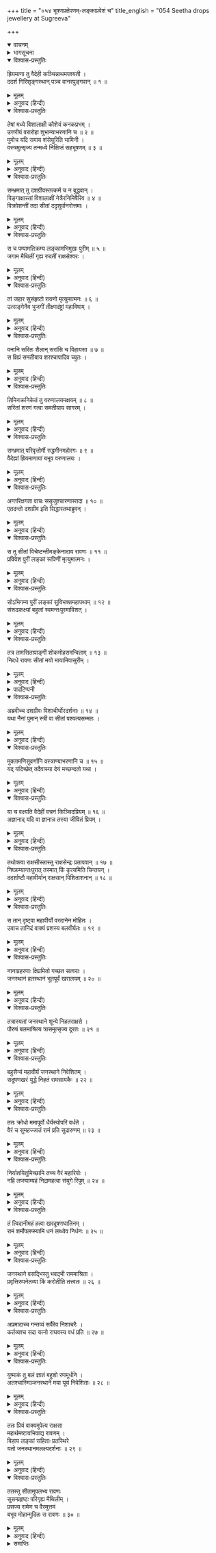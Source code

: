 +++
title = "०५४ भूषणप्रक्षेपणम्-लङ्काप्रवेशं च"
title_english = "054 Seetha drops jewellery at Sugreeva"

+++
<details open><summary>वाचनम्</summary>
<div caption="श्रीराम-हरिसीताराममूर्ति-घनपाठिभ्यां वचनम्" class="audioEmbed" src="https://archive.org/download/Ramayana-recitation-Sriram-harisItArAmamUrti-Ghanapaati-v2/Kanda_3/Kanda_3_ARK-054-Bhushana_Prekshepanam_Lankaa_Praveshanam_Cha.mp3"></div>
</details>

<details><summary>भागसूचना</summary>

54. सीताका पाँच वानरोंके बीच अपने भूषण और वस्त्रको गिराना, रावणका लङ्कामें पहुँचकर सीताको अन्तःपुरमें रखना तथा जनस्थानमें आठ राक्षसोंको गुप्तचरके रूपमें रहनेके लिये भेजना
</details>

<details open><summary>विश्वास-प्रस्तुतिः</summary>

ह्रियमाणा तु वैदेही कञ्चिन्नाथमपश्यती ।  
ददर्श गिरिशृङ्गस्थान् पञ्च वानरपुङ्गवान् ॥ १ ॥
</details>

<details><summary>मूलम्</summary>

ह्रियमाणा तु वैदेही कञ्चिन्नाथमपश्यती ।  
ददर्श गिरिशृङ्गस्थान् पञ्च वानरपुङ्गवान् ॥ १ ॥
</details>

<details><summary>अनुवाद (हिन्दी)</summary>

रावणके द्वारा हरी जाती हुई विदेहनन्दिनी सीताको उस समय कोई भी अपना सहायक नहीं दिखायी देता था । मार्गमें उन्होंने एक पर्वतके शिखरपर पाँच श्रेष्ठ वानरोंको बैठे देखा ॥ १ ॥
</details>

<details open><summary>विश्वास-प्रस्तुतिः</summary>

तेषां मध्ये विशालाक्षी कौशेयं कनकप्रभम् ।  
उत्तरीयं वरारोहा शुभान्याभरणानि च ॥ २ ॥  
मुमोच यदि रामाय शंसेयुरिति भामिनी ।  
वस्त्रमुत्सृज्य तन्मध्ये निक्षिप्तं सहभूषणम् ॥ ३ ॥
</details>

<details><summary>मूलम्</summary>

तेषां मध्ये विशालाक्षी कौशेयं कनकप्रभम् ।  
उत्तरीयं वरारोहा शुभान्याभरणानि च ॥ २ ॥  
मुमोच यदि रामाय शंसेयुरिति भामिनी ।  
वस्त्रमुत्सृज्य तन्मध्ये निक्षिप्तं सहभूषणम् ॥ ३ ॥
</details>

<details><summary>अनुवाद (हिन्दी)</summary>

तब सुन्दर अङ्गोंवाली विशाललोचना भामिनी सीताने यह सोचकर कि शायद ये भगवान् श्रीरामको कुछ समाचार कह सकें, अपने सुनहरे रंगकी रेशमी चादर उतारी और उसमें वस्त्र और आभूषण रखकर उसे उनके बीचमें फेंक दिया ॥ २-३ ॥
</details>

<details open><summary>विश्वास-प्रस्तुतिः</summary>

सम्भ्रमात् तु दशग्रीवस्तत्कर्म च न बुद्धवान् ।  
पिङ्गाक्षास्तां विशालाक्षीं नेत्रैरनिमिषैरिव ॥ ४ ॥  
विक्रोशन्तीं तदा सीतां ददृशुर्वानरोत्तमाः ।
</details>

<details><summary>मूलम्</summary>

सम्भ्रमात् तु दशग्रीवस्तत्कर्म च न बुद्धवान् ।  
पिङ्गाक्षास्तां विशालाक्षीं नेत्रैरनिमिषैरिव ॥ ४ ॥  
विक्रोशन्तीं तदा सीतां ददृशुर्वानरोत्तमाः ।
</details>

<details><summary>अनुवाद (हिन्दी)</summary>

रावण बड़ी घबराहटमें था, इसलिये सीताके इस कार्यको वह न जान सका । वे भूरी आँखोंवाले श्रेष्ठ वानर उस समय उच्च स्वरसे विलाप करती हुई विशाल-लोचना सीताकी ओर एकटक नेत्रोंसे देखने लगे ॥ ४ १/२ ॥
</details>

<details open><summary>विश्वास-प्रस्तुतिः</summary>

स च पम्पामतिक्रम्य लङ्कामभिमुखः पुरीम् ॥ ५ ॥  
जगाम मैथिलीं गृह्य रुदतीं राक्षसेश्वरः ।
</details>

<details><summary>मूलम्</summary>

स च पम्पामतिक्रम्य लङ्कामभिमुखः पुरीम् ॥ ५ ॥  
जगाम मैथिलीं गृह्य रुदतीं राक्षसेश्वरः ।
</details>

<details><summary>अनुवाद (हिन्दी)</summary>

राक्षसराज रावण पम्पासरोवरको लाँघकर रोती हुई मैथिली सीताको साथ लिये लङ्कापुरीकी ओर चल दिया ॥ ५ १/२ ॥
</details>

<details open><summary>विश्वास-प्रस्तुतिः</summary>

तां जहार सुसंहृष्टो रावणो मृत्युमात्मनः ॥ ६ ॥  
उत्सङ्गेनैव भुजगीं तीक्ष्णदंष्ट्रां महाविषाम् ।
</details>

<details><summary>मूलम्</summary>

तां जहार सुसंहृष्टो रावणो मृत्युमात्मनः ॥ ६ ॥  
उत्सङ्गेनैव भुजगीं तीक्ष्णदंष्ट्रां महाविषाम् ।
</details>

<details><summary>अनुवाद (हिन्दी)</summary>

निशाचर रावण बड़े हर्षमें भरकर सीताके रूपमें अपनी मौतको ही हरकर लिये जा रहा था । उसने वैदेहीके रूपमें तीखे दाढ़वाली महाविषैली नागिनको ही अपनी गोदमें उठा रखा था ॥ ६ १/२ ॥
</details>

<details open><summary>विश्वास-प्रस्तुतिः</summary>

वनानि सरितः शैलान् सरांसि च विहायसा ॥ ७ ॥  
स क्षिप्रं समतीयाय शरश्चापादिव च्युतः ।
</details>

<details><summary>मूलम्</summary>

वनानि सरितः शैलान् सरांसि च विहायसा ॥ ७ ॥  
स क्षिप्रं समतीयाय शरश्चापादिव च्युतः ।
</details>

<details><summary>अनुवाद (हिन्दी)</summary>

वह धनुषसे छूटे हुए बाणकी तरह तीव्र गतिसे चलकर आकाशमार्गसे अनेकानेक वनों, नदियों, पर्वतों और सरोवरोंको तुरंत लाँघ गया ॥ ७ १/२ ॥
</details>

<details open><summary>विश्वास-प्रस्तुतिः</summary>

तिमिनक्रनिकेतं तु वरुणालयमक्षयम् ॥ ८ ॥  
सरितां शरणं गत्वा समतीयाय सागरम् ।
</details>

<details><summary>मूलम्</summary>

तिमिनक्रनिकेतं तु वरुणालयमक्षयम् ॥ ८ ॥  
सरितां शरणं गत्वा समतीयाय सागरम् ।
</details>

<details><summary>अनुवाद (हिन्दी)</summary>

उसने तिमि नामक मत्स्यों और नाकोंके निवासस्थान एवं वरुणके अक्षय गृह समुद्रको भी, जो समस्त नदियोंका आश्रय है, पार कर लिया ॥ ८ १/२ ॥
</details>

<details open><summary>विश्वास-प्रस्तुतिः</summary>

सम्भ्रमात् परिवृत्तोर्मी रुद्धमीनमहोरगः ॥ ९ ॥  
वैदेह्यां ह्रियमाणायां बभूव वरुणालयः ।
</details>

<details><summary>मूलम्</summary>

सम्भ्रमात् परिवृत्तोर्मी रुद्धमीनमहोरगः ॥ ९ ॥  
वैदेह्यां ह्रियमाणायां बभूव वरुणालयः ।
</details>

<details><summary>अनुवाद (हिन्दी)</summary>

विदेहनन्दिनी जगन्माता जानकीका अपहरण होते समय वरुणालय समुद्रको बड़ी घबराहट हुई । उससे उसकी उठती हुई लहरें शान्त हो गयीं । उसके भीतर रहनेवाली मछलियों और बड़े-बड़े सर्पोंकी गति रुक गयी ॥ ९ १/२ ॥
</details>

<details open><summary>विश्वास-प्रस्तुतिः</summary>

अन्तरिक्षगता वाचः ससृजुश्चारणास्तदा ॥ १० ॥  
एतदन्तो दशग्रीव इति सिद्धास्तथाब्रुवन् ।
</details>

<details><summary>मूलम्</summary>

अन्तरिक्षगता वाचः ससृजुश्चारणास्तदा ॥ १० ॥  
एतदन्तो दशग्रीव इति सिद्धास्तथाब्रुवन् ।
</details>

<details><summary>अनुवाद (हिन्दी)</summary>

उस समय आकाशमें विचरनेवाले चारण यों बोले—‘अब दशग्रीव रावणका यह अन्तकाल निकट आ पहुँचा है’ तथा सिद्धोंने भी यही बात दुहरायी ॥ १० १/२ ॥
</details>

<details open><summary>विश्वास-प्रस्तुतिः</summary>

स तु सीतां विचेष्टन्तीमङ्केनादाय रावणः ॥ ११ ॥  
प्रविवेश पुरीं लङ्कां रूपिणीं मृत्युमात्मनः ।
</details>

<details><summary>मूलम्</summary>

स तु सीतां विचेष्टन्तीमङ्केनादाय रावणः ॥ ११ ॥  
प्रविवेश पुरीं लङ्कां रूपिणीं मृत्युमात्मनः ।
</details>

<details><summary>अनुवाद (हिन्दी)</summary>

सीता छटपटा रही थीं । रावणने अपनी साकारमृत्युकी भाँति उन्हें अङ्कमें लेकर लङ्कापुरीमें प्रवेश किया ॥ ११ १/२ ॥
</details>

<details open><summary>विश्वास-प्रस्तुतिः</summary>

सोऽभिगम्य पुरीं लङ्कां सुविभक्तमहापथाम् ॥ १२ ॥  
संरूढकक्ष्यां बहुलां स्वमन्तःपुरमाविशत् ।
</details>

<details><summary>मूलम्</summary>

सोऽभिगम्य पुरीं लङ्कां सुविभक्तमहापथाम् ॥ १२ ॥  
संरूढकक्ष्यां बहुलां स्वमन्तःपुरमाविशत् ।
</details>

<details><summary>अनुवाद (हिन्दी)</summary>

वहाँ पृथक्-पृथक् विशाल राजमार्ग बने हुए थे । पुरीके द्वारपर बहुत-से राक्षस इधर-उधर फैले हुए थे तथा उस नगरीका विस्तार बहुत बड़ा था । उसमें जाकर रावणने अपने अन्तःपुरमें प्रवेश किया ॥ १२ १/२ ॥
</details>

<details open><summary>विश्वास-प्रस्तुतिः</summary>

तत्र तामसितापाङ्गीं शोकमोहसमन्विताम् ॥ १३ ॥  
निदधे रावणः सीतां मयो मायामिवासुरीम् ।
</details>

<details><summary>मूलम्</summary>

तत्र तामसितापाङ्गीं शोकमोहसमन्विताम् ॥ १३ ॥  
निदधे रावणः सीतां मयो मायामिवासुरीम् ।
</details>

<details><summary>अनुवाद (हिन्दी)</summary>

कजरारे नेत्रप्रान्तवाली सीता शोक और मोहमें डूबी हुई थीं । रावणने उन्हें अन्तःपुरमें रख दिया, मानो मयासुरने मूर्तिमती आसुरी मायाको वहाँ स्थापित कर दिया हो* ॥ १३ १/२ ॥
</details>

<details><summary>पादटिप्पनी</summary>

*रामायणतिलक नामक व्याख्याके विद्वान् लेखकने यह बताया है कि यहाँ जो सीताकी मायासे उपमा दी गयी है, उसके द्वारा यह अभिप्राय व्यक्त किया गया है कि मायामयी सीता ही लङ्कामें आयी थीं; मुख्य सीता तो अग्निमें प्रविष्ट हो चुकी थीं । इसीलिये रावण इन्हें ला सका । मायारूपिणी होनेके कारण ही रावणको इनके स्वरूपका ज्ञान न हो सका ।
</details>

<details open><summary>विश्वास-प्रस्तुतिः</summary>

अब्रवीच्च दशग्रीवः पिशाचीर्घोरदर्शनाः ॥ १४ ॥  
यथा नैनां पुमान् स्त्री वा सीतां पश्यत्यसम्मतः ।
</details>

<details><summary>मूलम्</summary>

अब्रवीच्च दशग्रीवः पिशाचीर्घोरदर्शनाः ॥ १४ ॥  
यथा नैनां पुमान् स्त्री वा सीतां पश्यत्यसम्मतः ।
</details>

<details><summary>अनुवाद (हिन्दी)</summary>

इसके बाद दशग्रीवने भयंकर आकारवाली पिशाचिनोंको बुलाकर कहा—‘(तुम सब सावधानीके साथ सीताकी रक्षा करो ।) कोई भी स्त्री या पुरुष मेरी आज्ञाके बिना सीताको देखने या इनसे मिलने न पाये ॥ १४ १/२ ॥
</details>

<details open><summary>विश्वास-प्रस्तुतिः</summary>

मुक्तामणिसुवर्णानि वस्त्राण्याभरणानि च ॥ १५ ॥  
यद् यदिच्छेत् तदैवास्या देयं मच्छन्दतो यथा ।
</details>

<details><summary>मूलम्</summary>

मुक्तामणिसुवर्णानि वस्त्राण्याभरणानि च ॥ १५ ॥  
यद् यदिच्छेत् तदैवास्या देयं मच्छन्दतो यथा ।
</details>

<details><summary>अनुवाद (हिन्दी)</summary>

‘उन्हें मोती, मणि, सुवर्ण, वस्त्र और आभूषण आदि जिस-जिस वस्तुकी इच्छा हो, वह तुरंत दी जाय; इसके लिये मेरी खुली आज्ञा है ॥ १५ १/२ ॥
</details>

<details open><summary>विश्वास-प्रस्तुतिः</summary>

या च वक्ष्यति वैदेहीं वचनं किञ्चिदप्रियम् ॥ १६ ॥  
अज्ञानाद् यदि वा ज्ञानान्न तस्या जीवितं प्रियम् ।
</details>

<details><summary>मूलम्</summary>

या च वक्ष्यति वैदेहीं वचनं किञ्चिदप्रियम् ॥ १६ ॥  
अज्ञानाद् यदि वा ज्ञानान्न तस्या जीवितं प्रियम् ।
</details>

<details><summary>अनुवाद (हिन्दी)</summary>

‘तुमलोगोंमेंसे जो कोई भी जानकर या बिना जाने विदेहकुमारी सीतासे कोई अप्रिय बात कहेगी, मैं समझूँगा, उसे अपनी जिंदगी प्यारी नहीं है’ ॥ १६ १/२ ॥
</details>

<details open><summary>विश्वास-प्रस्तुतिः</summary>

तथोक्त्वा राक्षसीस्तास्तु राक्षसेन्द्रः प्रतापवान् ॥ १७ ॥  
निष्क्रम्यान्तःपुरात् तस्मात् किं कृत्यमिति चिन्तयन् ।  
ददर्शाष्टौ महावीर्यान् राक्षसान् पिशिताशनान् ॥ १८ ॥
</details>

<details><summary>मूलम्</summary>

तथोक्त्वा राक्षसीस्तास्तु राक्षसेन्द्रः प्रतापवान् ॥ १७ ॥  
निष्क्रम्यान्तःपुरात् तस्मात् किं कृत्यमिति चिन्तयन् ।  
ददर्शाष्टौ महावीर्यान् राक्षसान् पिशिताशनान् ॥ १८ ॥
</details>

<details><summary>अनुवाद (हिन्दी)</summary>

राक्षसियोंको वैसी आज्ञा देकर प्रतापी राक्षसराज ‘अब आगे क्या करना चाहिये’ यह सोचता हुआ अन्तःपुरसे बाहर निकला और कच्चे मांसका आहार करनेवाले आठ महापराक्रमी राक्षसोंसे तत्काल मिला ॥
</details>

<details open><summary>विश्वास-प्रस्तुतिः</summary>

स तान् दृष्ट्वा महावीर्यो वरदानेन मोहितः ।  
उवाच तानिदं वाक्यं प्रशस्य बलवीर्यतः ॥ १९ ॥
</details>

<details><summary>मूलम्</summary>

स तान् दृष्ट्वा महावीर्यो वरदानेन मोहितः ।  
उवाच तानिदं वाक्यं प्रशस्य बलवीर्यतः ॥ १९ ॥
</details>

<details><summary>अनुवाद (हिन्दी)</summary>

उनसे मिलकर ब्रह्माजीके वरदानसे मोहित हुए महापराक्रमी रावणने उसके बल और वीर्यकी प्रशंसा करके उनसे इस प्रकार कहा— ॥ १९ ॥
</details>

<details open><summary>विश्वास-प्रस्तुतिः</summary>

नानाप्रहरणाः क्षिप्रमितो गच्छत सत्वराः ।  
जनस्थानं हतस्थानं भूतपूर्वं खरालयम् ॥ २० ॥
</details>

<details><summary>मूलम्</summary>

नानाप्रहरणाः क्षिप्रमितो गच्छत सत्वराः ।  
जनस्थानं हतस्थानं भूतपूर्वं खरालयम् ॥ २० ॥
</details>

<details><summary>अनुवाद (हिन्दी)</summary>

‘वीरो! तुमलोग नाना प्रकारके अस्त्र-शस्त्र साथ लेकर शीघ्र ही जनस्थानको, जहाँ पहले खर रहता था, जाओ । वह स्थान इस समय उजाड़ पड़ा है ॥ २० ॥
</details>

<details open><summary>विश्वास-प्रस्तुतिः</summary>

तत्रास्यतां जनस्थाने शून्ये निहतराक्षसे ।  
पौरुषं बलमाश्रित्य त्रासमुत्सृज्य दूरतः ॥ २१ ॥
</details>

<details><summary>मूलम्</summary>

तत्रास्यतां जनस्थाने शून्ये निहतराक्षसे ।  
पौरुषं बलमाश्रित्य त्रासमुत्सृज्य दूरतः ॥ २१ ॥
</details>

<details><summary>अनुवाद (हिन्दी)</summary>

‘वहाँके सभी राक्षस मार डाले गये हैं । उस सूने जनस्थानमें तुमलोग अपने ही बल-पौरुषका भरोसा करके भयको दूर हटाकर रहो ॥ २१ ॥
</details>

<details open><summary>विश्वास-प्रस्तुतिः</summary>

बहुसैन्यं महावीर्यं जनस्थाने निवेशितम् ।  
सदूषणखरं युद्धे निहतं रामसायकैः ॥ २२ ॥
</details>

<details><summary>मूलम्</summary>

बहुसैन्यं महावीर्यं जनस्थाने निवेशितम् ।  
सदूषणखरं युद्धे निहतं रामसायकैः ॥ २२ ॥
</details>

<details><summary>अनुवाद (हिन्दी)</summary>

‘मैंने वहाँ बहुत बड़ी सेनाके साथ महापराक्रमी खर और दूषणको बसा रखा था, किंतु वे सब-के-सब युद्धमें रामके बाणोंसे मारे गये ॥ २२ ॥
</details>

<details open><summary>विश्वास-प्रस्तुतिः</summary>

ततः क्रोधो ममापूर्वो धैर्यस्योपरि वर्धते ।  
वैरं च सुमहज्जातं रामं प्रति सुदारुणम् ॥ २३ ॥
</details>

<details><summary>मूलम्</summary>

ततः क्रोधो ममापूर्वो धैर्यस्योपरि वर्धते ।  
वैरं च सुमहज्जातं रामं प्रति सुदारुणम् ॥ २३ ॥
</details>

<details><summary>अनुवाद (हिन्दी)</summary>

‘इससे मेरे मनमें अपूर्व क्रोध जाग उठा है और वह धैर्यकी सीमासे ऊपर उठकर बढ़ने लगा है; इसीलिये रामके साथ मेरा बड़ा भारी और भयंकर वैर ठन गया है ॥
</details>

<details open><summary>विश्वास-प्रस्तुतिः</summary>

निर्यातयितुमिच्छामि तच्च वैरं महारिपोः ।  
नहि लप्स्याम्यहं निद्रामहत्वा संयुगे रिपुम् ॥ २४ ॥
</details>

<details><summary>मूलम्</summary>

निर्यातयितुमिच्छामि तच्च वैरं महारिपोः ।  
नहि लप्स्याम्यहं निद्रामहत्वा संयुगे रिपुम् ॥ २४ ॥
</details>

<details><summary>अनुवाद (हिन्दी)</summary>

‘मैं अपने महान् शत्रुसे उस वैरका बदला लेना चाहता हूँ । उस शत्रुको संग्राममें मारे बिना मैं चैनसे सो नहीं सकूँगा ॥ २४ ॥
</details>

<details open><summary>विश्वास-प्रस्तुतिः</summary>

तं त्विदानीमहं हत्वा खरदूषणघातिनम् ।  
रामं शर्मोपलप्स्यामि धनं लब्ध्वेव निर्धनः ॥ २५ ॥
</details>

<details><summary>मूलम्</summary>

तं त्विदानीमहं हत्वा खरदूषणघातिनम् ।  
रामं शर्मोपलप्स्यामि धनं लब्ध्वेव निर्धनः ॥ २५ ॥
</details>

<details><summary>अनुवाद (हिन्दी)</summary>

‘रामने खर और दूषणका वध किया है, अतः मैं भी इस समय उन्हें मारकर जब बदला चुका लूँगा, तभी मुझे शान्ति मिलेगी । जैसे निर्धन मनुष्य धन पाकर संतुष्ट होता है, उसी प्रकार मैं रामका वध करके शान्ति पा सकूँगा ॥ २५ ॥
</details>

<details open><summary>विश्वास-प्रस्तुतिः</summary>

जनस्थाने वसद्भिस्तु भवद्भी राममाश्रिता ।  
प्रवृत्तिरुपनेतव्या किं करोतीति तत्त्वतः ॥ २६ ॥
</details>

<details><summary>मूलम्</summary>

जनस्थाने वसद्भिस्तु भवद्भी राममाश्रिता ।  
प्रवृत्तिरुपनेतव्या किं करोतीति तत्त्वतः ॥ २६ ॥
</details>

<details><summary>अनुवाद (हिन्दी)</summary>

‘जनस्थानमें रहकर तुमलोग रामचन्द्रका समाचार जानो और वे कब क्या कर रहे हैं, इसका ठीक-ठीक पता लगाते रहो और जो कुछ मालूम हो, उसकी सूचना मेरे पास भेज दिया करो ॥ २६ ॥
</details>

<details open><summary>विश्वास-प्रस्तुतिः</summary>

अप्रमादाच्च गन्तव्यं सर्वैरेव निशाचरैः ।  
कर्तव्यश्च सदा यत्नो राघवस्य वधं प्रति ॥ २७ ॥
</details>

<details><summary>मूलम्</summary>

अप्रमादाच्च गन्तव्यं सर्वैरेव निशाचरैः ।  
कर्तव्यश्च सदा यत्नो राघवस्य वधं प्रति ॥ २७ ॥
</details>

<details><summary>अनुवाद (हिन्दी)</summary>

‘तुम सभी निशाचर सावधानीके साथ वहाँ जाना और रामके वधके लिये सदा प्रयत्न करते रहना ॥ २७ ॥
</details>

<details open><summary>विश्वास-प्रस्तुतिः</summary>

युष्माकं तु बलं ज्ञातं बहुशो रणमूर्धनि ।  
अतश्चास्मिञ्जनस्थाने मया यूयं निवेशिताः ॥ २८ ॥
</details>

<details><summary>मूलम्</summary>

युष्माकं तु बलं ज्ञातं बहुशो रणमूर्धनि ।  
अतश्चास्मिञ्जनस्थाने मया यूयं निवेशिताः ॥ २८ ॥
</details>

<details><summary>अनुवाद (हिन्दी)</summary>

‘मुझे अनेक बार युद्धके मुहानेपर तुमलोगोंके बलका परिचय मिल चुका है; इसीलिये इस जनस्थानमें मैंने तुम्हीं लोगोंको रखनेका निश्चय किया है’ ॥ २८ ॥
</details>

<details open><summary>विश्वास-प्रस्तुतिः</summary>

ततः प्रियं वाक्यमुपेत्य राक्षसा  
महार्थमष्टावभिवाद्य रावणम् ।  
विहाय लङ्कां सहिताः प्रतस्थिरे  
यतो जनस्थानमलक्ष्यदर्शनाः ॥ २९ ॥
</details>

<details><summary>मूलम्</summary>

ततः प्रियं वाक्यमुपेत्य राक्षसा  
महार्थमष्टावभिवाद्य रावणम् ।  
विहाय लङ्कां सहिताः प्रतस्थिरे  
यतो जनस्थानमलक्ष्यदर्शनाः ॥ २९ ॥
</details>

<details><summary>अनुवाद (हिन्दी)</summary>

रावणकी यह महान् प्रयोजनसे भरी हुई प्रिय बातें सुनकर वे आठों राक्षस उसे प्रणाम करके अदृश्य हो एक साथ ही लङ्काको छोड़कर जनस्थानकी ओर प्रस्थित हो गये ॥ २९ ॥
</details>

<details open><summary>विश्वास-प्रस्तुतिः</summary>

ततस्तु सीतामुपलभ्य रावणः  
सुसम्प्रहृष्टः परिगृह्य मैथिलीम् ।  
प्रसज्य रामेण च वैरमुत्तमं  
बभूव मोहान्मुदितः स रावणः ॥ ३० ॥
</details>

<details><summary>मूलम्</summary>

ततस्तु सीतामुपलभ्य रावणः  
सुसम्प्रहृष्टः परिगृह्य मैथिलीम् ।  
प्रसज्य रामेण च वैरमुत्तमं  
बभूव मोहान्मुदितः स रावणः ॥ ३० ॥
</details>

<details><summary>अनुवाद (हिन्दी)</summary>

तदनन्तर मिथिलेशकुमारी सीताको पाकर उन्हें राक्षसियोंकी देख-रेखमें सौंपकर रावणको बड़ा हर्ष हुआ । श्रीरामके साथ भारी वैर ठानकर वह राक्षस मोहवश आनन्द मानने लगा ॥ ३० ॥
</details>

<details><summary>समाप्तिः</summary>

इत्यार्षे श्रीमद्रामायणे वाल्मीकीये आदिकाव्येऽरण्यकाण्डे चतुष्पञ्चाशः सर्गः ॥ ५४ ॥  
इस प्रकार श्रीवाल्मीकिनिर्मित आर्षरामायण आदिकाव्यके अरण्यकाण्डमें चौवनवाँ सर्ग पूरा हुआ ॥ ५४ ॥
</details>

